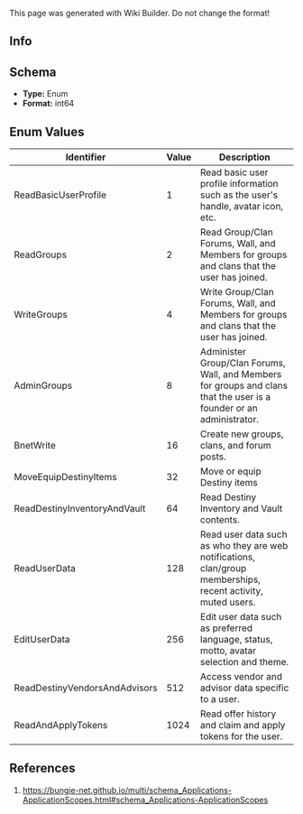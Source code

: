 <span class="wiki-builder">This page was generated with Wiki Builder. Do not change the format!</span>

## Info

## Schema
* **Type:** Enum
* **Format:** int64

## Enum Values
Identifier | Value | Description
---------- | ----- | -----------
ReadBasicUserProfile | 1 | Read basic user profile information such as the user's handle, avatar icon, etc.
ReadGroups | 2 | Read Group/Clan Forums, Wall, and Members for groups and clans that the user has joined.
WriteGroups | 4 | Write Group/Clan Forums, Wall, and Members for groups and clans that the user has joined.
AdminGroups | 8 | Administer Group/Clan Forums, Wall, and Members for groups and clans that the user is a founder or an administrator.
BnetWrite | 16 | Create new groups, clans, and forum posts.
MoveEquipDestinyItems | 32 | Move or equip Destiny items
ReadDestinyInventoryAndVault | 64 | Read Destiny Inventory and Vault contents.
ReadUserData | 128 | Read user data such as who they are web notifications, clan/group memberships, recent activity, muted users.
EditUserData | 256 | Edit user data such as preferred language, status, motto, avatar selection and theme.
ReadDestinyVendorsAndAdvisors | 512 | Access vendor and advisor data specific to a user.
ReadAndApplyTokens | 1024 | Read offer history and claim and apply tokens for the user.

## References
1. https://bungie-net.github.io/multi/schema_Applications-ApplicationScopes.html#schema_Applications-ApplicationScopes
